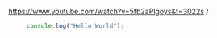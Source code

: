 <https://www.youtube.com/watch?v=5fb2aPlgoys&t=3022s>
/
```javascript run
     console.log("Hello World"); 
```
    











